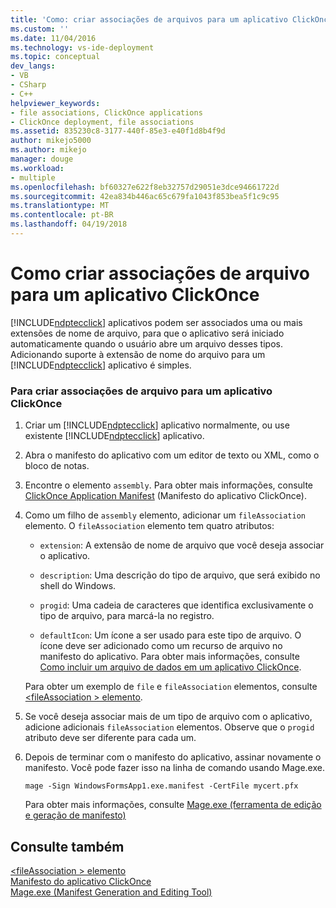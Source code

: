 ```yaml
---
title: 'Como: criar associações de arquivos para um aplicativo ClickOnce | Microsoft Docs'
ms.custom: ''
ms.date: 11/04/2016
ms.technology: vs-ide-deployment
ms.topic: conceptual
dev_langs:
- VB
- CSharp
- C++
helpviewer_keywords:
- file associations, ClickOnce applications
- ClickOnce deployment, file associations
ms.assetid: 835230c8-3177-440f-85e3-e40f1d8b4f9d
author: mikejo5000
ms.author: mikejo
manager: douge
ms.workload:
- multiple
ms.openlocfilehash: bf60327e622f8eb32757d29051e3dce94661722d
ms.sourcegitcommit: 42ea834b446ac65c679fa1043f853bea5f1c9c95
ms.translationtype: MT
ms.contentlocale: pt-BR
ms.lasthandoff: 04/19/2018
---
```

# <a name="how-to-create-file-associations-for-a-clickonce-application"></a>Como criar associações de arquivo para um aplicativo ClickOnce
[!INCLUDE[ndptecclick](../deployment/includes/ndptecclick_md.md)] aplicativos podem ser associados uma ou mais extensões de nome de arquivo, para que o aplicativo será iniciado automaticamente quando o usuário abre um arquivo desses tipos. Adicionando suporte à extensão de nome do arquivo para um [!INCLUDE[ndptecclick](../deployment/includes/ndptecclick_md.md)] aplicativo é simples.  
  
### <a name="to-create-file-associations-for-a-clickonce-application"></a>Para criar associações de arquivo para um aplicativo ClickOnce  
  
1.  Criar um [!INCLUDE[ndptecclick](../deployment/includes/ndptecclick_md.md)] aplicativo normalmente, ou use existente [!INCLUDE[ndptecclick](../deployment/includes/ndptecclick_md.md)] aplicativo.  
  
2.  Abra o manifesto do aplicativo com um editor de texto ou XML, como o bloco de notas.  
  
3.  Encontre o elemento `assembly`. Para obter mais informações, consulte [ClickOnce Application Manifest](../deployment/clickonce-application-manifest.md) (Manifesto do aplicativo ClickOnce).  
  
4.  Como um filho de `assembly` elemento, adicionar um `fileAssociation` elemento. O `fileAssociation` elemento tem quatro atributos:  
  
    -   `extension`: A extensão de nome de arquivo que você deseja associar o aplicativo.  
  
    -   `description`: Uma descrição do tipo de arquivo, que será exibido no shell do Windows.  
  
    -   `progid`: Uma cadeia de caracteres que identifica exclusivamente o tipo de arquivo, para marcá-la no registro.  
  
    -   `defaultIcon`: Um ícone a ser usado para este tipo de arquivo. O ícone deve ser adicionado como um recurso de arquivo no manifesto do aplicativo. Para obter mais informações, consulte [Como incluir um arquivo de dados em um aplicativo ClickOnce](../deployment/how-to-include-a-data-file-in-a-clickonce-application.md).  
  
     Para obter um exemplo de `file` e `fileAssociation` elementos, consulte [ \<fileAssociation > elemento](../deployment/fileassociation-element-clickonce-application.md).  
  
5.  Se você deseja associar mais de um tipo de arquivo com o aplicativo, adicione adicionais `fileAssociation` elementos. Observe que o `progid` atributo deve ser diferente para cada um.  
  
6.  Depois de terminar com o manifesto do aplicativo, assinar novamente o manifesto. Você pode fazer isso na linha de comando usando Mage.exe.  
  
     `mage -Sign WindowsFormsApp1.exe.manifest -CertFile mycert.pfx`  
  
     Para obter mais informações, consulte [Mage.exe (ferramenta de edição e geração de manifesto)](/dotnet/framework/tools/mage-exe-manifest-generation-and-editing-tool)  
  
## <a name="see-also"></a>Consulte também  
 [\<fileAssociation > elemento](../deployment/fileassociation-element-clickonce-application.md)   
 [Manifesto do aplicativo ClickOnce](../deployment/clickonce-application-manifest.md)   
 [Mage.exe (Manifest Generation and Editing Tool)](/dotnet/framework/tools/mage-exe-manifest-generation-and-editing-tool)